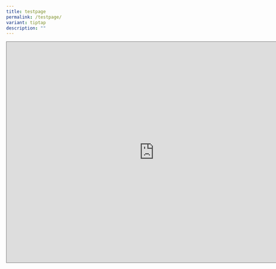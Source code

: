 ```yaml
---
title: testpage
permalink: /testpage/
variant: tiptap
description: ""
---
```

<div class="iframe-wrapper">
<iframe style="border:solid 1px #777" height="600" width="800" allowfullscreen="true" frameborder="0" src="https://calendar.google.com/calendar/embed?height=600&amp;wkst=1&amp;ctz=Asia%2FSingapore&amp;bgcolor=%233F51B5&amp;showPrint=0&amp;showTabs=0&amp;showTz=0&amp;title=Enlistment%20dates&amp;src=bWluZGVmLmNtcGJAZ21haWwuY29t&amp;src=MzI5NDUxN2QyYTE1NGQ0MTI5ODdjNGJjMGRlZGFhM2NkNDYxZGFmYTQ3OTkyMjAwMDgwYWEwYmNmMjAyYjlmMUBncm91cC5jYWxlbmRhci5nb29nbGUuY29t&amp;src=NzIzNjRiOTQ3YTk0M2IwMTFkNzhiMWZjNjkyYWY1ZjUxZTFiZTZkN2ViZWNkY2RmOWI5YjFiMGUzZThhODBmYkBncm91cC5jYWxlbmRhci5nb29nbGUuY29t&amp;src=NWQwNjA2ZWIyNDBkNjM0M2E0NGQyZDc2ZDc1OTlkYWEyYjAyYThiMzMwMjA0N2RiNmFhZTg4N2JiZjk3OWUwZUBncm91cC5jYWxlbmRhci5nb29nbGUuY29t&amp;src=Y2U4MzMyYjZmOTYyMDE2Y2Q5YzU4MDQzOWU3OTY0MTNhYTc5M2JlOTJiYzIzOTY0NzU3MjgxZjEwMTU0NzVhMEBncm91cC5jYWxlbmRhci5nb29nbGUuY29t&amp;src=ZW4uc2luZ2Fwb3JlI2hvbGlkYXlAZ3JvdXAudi5jYWxlbmRhci5nb29nbGUuY29t&amp;color=%23039BE5&amp;color=%23EF6C00&amp;color=%230B8043&amp;color=%234285F4&amp;color=%237CB342&amp;color=%23A79B8E"></iframe>
</div>
<p></p>